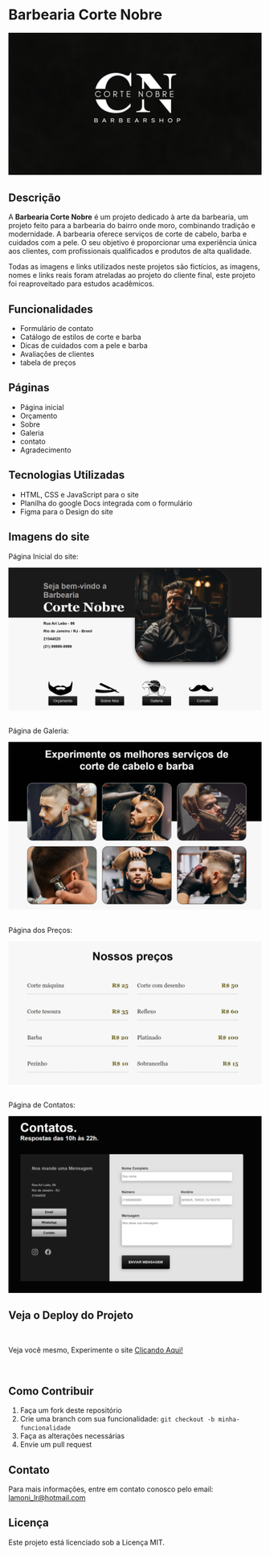 # Barbearia Corte Nobre

![Logo da Barbearia Corte Nobre](./img/pagina-inicial/background-gb.jpg)

## Descrição

A **Barbearia Corte Nobre** é um projeto dedicado à arte da barbearia, um projeto feito para a barbearia do bairro onde moro, combinando tradição e modernidade. A barbearia oferece serviços de corte de cabelo, barba e cuidados com a pele.
O seu objetivo é proporcionar uma experiência única aos clientes, com profissionais qualificados e produtos de alta qualidade.

Todas as imagens e links utilizados neste projetos são fictícios, as imagens, nomes e links reais foram atreladas ao projeto do cliente final, este projeto foi reaproveitado para estudos acadêmicos. 

## Funcionalidades

- Formulário de contato
- Catálogo de estilos de corte e barba
- Dicas de cuidados com a pele e barba
- Avaliações de clientes
- tabela de preços

## Páginas
- Página inicial
- Orçamento
- Sobre
- Galeria
- contato
- Agradecimento

## Tecnologias Utilizadas

- HTML, CSS e JavaScript para o site
- Planilha do google Docs integrada com o formulário
- Figma para o Design do site

## Imagens do site

Página Inicial do site:

![Logo da Barbearia Corte Nobre](./img/readme/p-inicial1.png)
##
Página de Galeria:

![Logo da Barbearia Corte Nobre](./img/readme/p-modelos.png)
##
Página dos Preços:

![Logo da Barbearia Corte Nobre](./img/readme/p-precos.png)
##
Página de Contatos:

![Logo da Barbearia Corte Nobre](./img/readme/p-contato.png)

## Veja o Deploy do Projeto

<br>

Veja você mesmo, Experimente o site [Clicando Aqui!](https://barbearia-corte-nobre.vercel.app/index.html)



<br>

## Como Contribuir

1. Faça um fork deste repositório
2. Crie uma branch com sua funcionalidade: `git checkout -b minha-funcionalidade`
3. Faça as alterações necessárias
4. Envie um pull request

## Contato

Para mais informações, entre em contato conosco pelo email: lamoni_lr@hotmail.com

## Licença
Este projeto está licenciado sob a Licença MIT.

